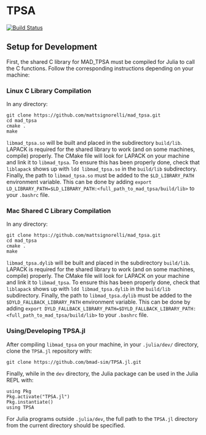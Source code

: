 # TPSA

[![Build Status](https://github.com/bmad-sim/TPSA.jl/actions/workflows/CI.yml/badge.svg?branch=main)](https://github.com/bmad-sim/TPSA.jl/actions/workflows/CI.yml?query=branch%3Amain)
## Setup for Development
First, the shared C library for MAD_TPSA must be compiled for Julia to call the C functions. Follow the corresponding instructions depending on your machine:
### Linux C Library Compilation
In any directory:
```
git clone https://github.com/mattsignorelli/mad_tpsa.git
cd mad_tpsa
cmake .
make
```
```libmad_tpsa.so``` will be built and placed in the subdirectory ```build/lib```. LAPACK is required for the shared library to work (and on some machines, compile) properly. The CMake file will look for LAPACK on your machine and link it to ```libmad_tpsa```. To ensure this has been properly done, check that ```liblapack``` shows up with ```ldd libmad_tpsa.so``` in the ```build/lib``` subdirectory. Finally, the path to ```libmad_tpsa.so``` must be added to the ```$LD_LIBRARY_PATH``` environment variable. This can be done by adding ```export LD_LIBRARY_PATH=$LD_LIBRARY_PATH:<full_path_to_mad_tpsa/build/lib>``` to your ```.bashrc``` file.

### Mac Shared C Library Compilation
In any directory:
```
git clone https://github.com/mattsignorelli/mad_tpsa.git
cd mad_tpsa
cmake .
make
```
```libmad_tpsa.dylib``` will be built and placed in the subdirectory ```build/lib```. LAPACK is required for the shared library to work (and on some machines, compile) properly. The CMake file will look for LAPACK on your machine and link it to ```libmad_tpsa```. To ensure this has been properly done, check that ```liblapack``` shows up with ```ldd libmad_tpsa.dylib``` in the ```build/lib``` subdirectory. Finally, the path to ```libmad_tpsa.dylib``` must be added to the ```$DYLD_FALLBACK_LIBRARY_PATH``` environment variable. This can be done by adding ```export DYLD_FALLBACK_LIBRARY_PATH=$DYLD_FALLBACK_LIBRARY_PATH:<full_path_to_mad_tpsa/build/lib>``` to your ```.bashrc``` file.

### Using/Developing TPSA.jl
After compiling ```libmad_tpsa``` on your machine, in your ```.julia/dev/``` directory, clone the ```TPSA.jl``` repository with:
```
git clone https://github.com/bmad-sim/TPSA.jl.git
```
Finally, while in the ```dev``` directory, the Julia package can be used in the Julia REPL with:
```
using Pkg
Pkg.activate("TPSA.jl")
Pkg.instantiate()
using TPSA
```
For Julia programs outside ```.julia/dev```, the full path to the ```TPSA.jl``` directory from the current directory should be specified. 
